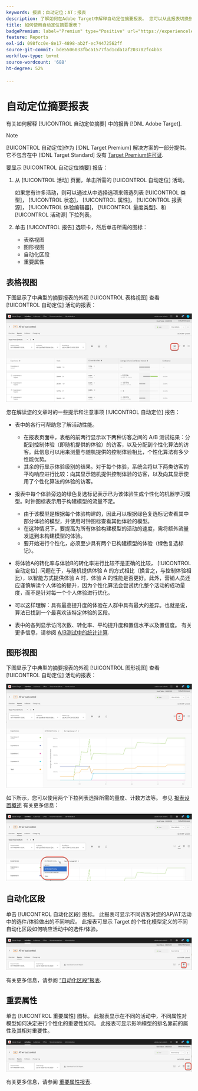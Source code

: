 ```yaml
---
keywords: 报表；自动定位；AT；报表
description: 了解如何在Adobe Target中解释自动定位摘要报表。 您可以从此报表切换到自动化区段和重要属性报表。
title: 如何使用自动定位摘要报表？
badgePremium: label="Premium" type="Positive" url="https://experienceleague.adobe.com/docs/target/using/introduction/intro.html?lang=en#premium newtab=true" tooltip="See what's included in Target Premium."
feature: Reports
exl-id: 098fcc0e-8e17-4898-ab2f-ec74472562ff
source-git-commit: bde5506033fbca1577fad1cda1af203702fc4bb3
workflow-type: tm+mt
source-wordcount: '688'
ht-degree: 52%

---
```


# 自动定位摘要报表

有关如何解释 [!UICONTROL 自动定位摘要] 中的报告 [!DNL Adobe Target].

>[!NOTE]
>
>[!UICONTROL 自动定位]作为 [!DNL Target Premium] 解决方案的一部分提供。它不包含在中 [!DNL Target Standard] 没有 [Target Premium许可证](/help/main/c-intro/intro.md#premium).

要显示 [!UICONTROL 自动定位摘要] 报告：

1. 从 [!UICONTROL 活动] 页面，单击所需的 [!UICONTROL 自动定位] 活动。

   如果您有许多活动，则可以通过从中选择选项来筛选列表 [!UICONTROL 类型]， [!UICONTROL 状态]， [!UICONTROL 属性]， [!UICONTROL 报表源]， [!UICONTROL 体验编辑器]， [!UICONTROL 量度类型]、和 [!UICONTROL 活动源] 下拉列表。

1. 单击 [!UICONTROL 报告] 选项卡，然后单击所需的图标：

   * 表格视图
   * 图形视图
   * 自动化区段
   * 重要属性

## 表格视图

下图显示了中典型的摘要报表的外观 [!UICONTROL 表格视图] 查看 [!UICONTROL 自动定位] 活动的报表：

![自动定位表视图报告](/help/main/c-reports/assets/at-table-view.png)

您在解读您的文章时的一些提示和注意事项 [!UICONTROL 自动定位] 报告：

* 表中的各行可帮助您了解活动性能。

   * 在报表页面中，表格的前两行显示以下两种访客之间的 A/B 测试结果：分配到控制体验（即随机提供的体验）的访客，以及分配到个性化算法的访客。此信息可以用来测量与随机提供的控制体验相比，个性化算法有多少性能优势。
   * 其余的行显示体验级别的结果。对于每个体验，系统会将以下两类访客的平均响应进行比较：向其显示随机提供控制体验的访客，以及向其显示使用了个性化算法的体验的访客。

* 报表中每个体验旁边的绿色复选标记表示已为该体验生成个性化的机器学习模型。时钟图标表示用于构建模型的流量不足。

   * 由于该模型是根据每个体验构建的，因此可以根据绿色复选标记查看其中部分体验的模型，并使用时钟图标查看其他体验的模型。
   * 在这种情况下，要提高为所有体验构建模型的活动的速度，需将额外流量发送到未构建模型的体验。
   * 要开始进行个性化，必须至少具有两个已构建模型的体验（绿色复选标记）。

* 将体验A的转化率与体验B的转化率进行比较不是正确的比较， [!UICONTROL 自动定位]. 问题在于，与随机提供体验 A 的方式相比（换言之，与控制体验相比），以智能方式提供体验 A 时，体验 A 的性能是否更好。此外，营销人员还应谨慎解读个人体验的提升，因为个性化算法会尝试优化整个活动的成功量度，而不是针对每一个个人体验进行优化。
* 可以这样理解：具有最高提升度的体验在人群中具有最大的差异。也就是说，算法已找到一个最喜欢该特定体验的区段。
* 表中的各列显示访问次数、转化率、平均提升度和置信水平以及置信度。 有关更多信息，请参阅 [A/B测试中的统计计算](/help/main/c-reports/statistical-methodology/statistical-calculations.md).

## 图形视图

下图显示了中典型的摘要报表的外观 [!UICONTROL 图形视图] 查看 [!UICONTROL 自动定位] 活动的报表：

![自动定位图形视图报表](/help/main/c-reports/assets/at-graph-view.png)

如下所示，您可以使用两个下拉列表选择所需的量度、计数方法等。 参见 [报表设置概述](/help/main/c-reports/c-report-settings/report-settings.md) 有关更多信息：

![自动定位图形视图报表](/help/main/c-reports/assets/at-graph-view-2.png)

## 自动化区段

单击 [!UICONTROL 自动化区段] 图标。 此报表可显示不同访客对您的AP/AT活动中的选件/体验做出的不同响应。 此报表可显示 Target 的个性化模型定义的不同自动化区段如何响应活动中的选件/体验。

![“自动化区段”图标](/help/main/c-reports/assets/icon-automated-sements.png)

有关更多信息，请参阅 [“自动化区段”报表](/help/main/c-reports/c-personalization-insights-reports/automated-segments-report.md).

## 重要属性

单击 [!UICONTROL 重要属性] 图标。 此报表显示在不同的活动中，不同属性对模型如何决定进行个性化的重要性如何。 此报表可显示影响模型的排名靠前的属性及其相对重要性。

![“重要属性”图标](/help/main/c-reports/assets/icon-important-attributes.png)

有关更多信息，请参阅 [重要属性报表](/help/main/c-reports/c-personalization-insights-reports/important-attributes-report.md).

